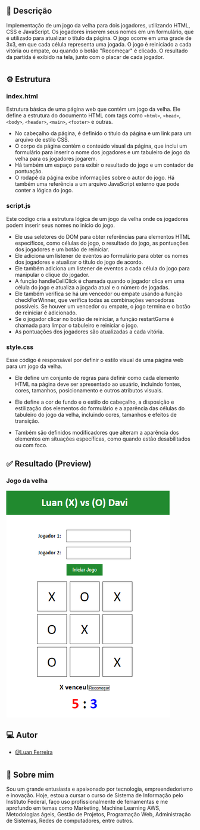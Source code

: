 ## 🧾 Descrição

Implementação de um jogo da velha para dois jogadores, utilizando HTML, CSS e JavaScript. Os jogadores inserem seus nomes em um formulário, que é utilizado para atualizar o título da página. O jogo ocorre em uma grade de 3x3, em que cada célula representa uma jogada. O jogo é reiniciado a cada vitória ou empate, ou quando o botão "Recomeçar" é clicado. O resultado da partida é exibido na tela, junto com o placar de cada jogador.
<h1>

## ⚙️ Estrutura

### **index.html**

Estrutura básica de uma página web que contém um jogo da velha. Ele define a estrutura do documento HTML com tags como ```<html>```, ```<head>```, ```<body>```, ```<header>```, ```<main>```, ```<footer>``` e outras. 
- No cabeçalho da página, é definido o título da página e um link para um arquivo de estilo CSS.
- O corpo da página contém o conteúdo visual da página, que inclui um formulário para inserir o nome dos jogadores e um tabuleiro de jogo da velha para os jogadores jogarem. 
- Há também um espaço para exibir o resultado do jogo e um contador de pontuação. 
- O rodapé da página exibe informações sobre o autor do jogo. Há também uma referência a um arquivo JavaScript externo que pode conter a lógica do jogo.

### **script.js**

Este código cria a estrutura lógica de um jogo da velha onde os jogadores podem inserir seus nomes no início do jogo. 
- Ele usa seletores do DOM para obter referências para elementos HTML específicos, como células do jogo, o resultado do jogo, as pontuações dos jogadores e um botão de reiniciar. 
- Ele adiciona um listener de eventos ao formulário para obter os nomes dos jogadores e atualizar o título do jogo de acordo. 
- Ele também adiciona um listener de eventos a cada célula do jogo para manipular o clique do jogador. 
- A função handleCellClick é chamada quando o jogador clica em uma célula do jogo e atualiza a jogada atual e o número de jogadas. 
- Ele também verifica se há um vencedor ou empate usando a função checkForWinner, que verifica todas as combinações vencedoras possíveis. Se houver um vencedor ou empate, o jogo termina e o botão de reiniciar é adicionado. 
- Se o jogador clicar no botão de reiniciar, a função restartGame é chamada para limpar o tabuleiro e reiniciar o jogo. 
- As pontuações dos jogadores são atualizadas a cada vitória.

### **style.css**

Esse código é responsável por definir o estilo visual de uma página web para um jogo da velha. 
- Ele define um conjunto de regras para definir como cada elemento HTML na página deve ser apresentado ao usuário, incluindo fontes, cores, tamanhos, posicionamento e outros atributos visuais.

- Ele define a cor de fundo e o estilo do cabeçalho, a disposição e estilização dos elementos do formulário e a aparência das células do tabuleiro do jogo da velha, incluindo cores, tamanhos e efeitos de transição. 
- Também são definidos modificadores que alteram a aparência dos elementos em situações específicas, como quando estão desabilitados ou com foco.

## ✅ Resultado (Preview)

### **Jogo da velha**

<img src="img/jogo.png">


<br>

## 💻 Autor

- [@Luan Ferreira](https://github.com/fluanbrito)

<h1>

## 🚀 Sobre mim
Sou um grande entusiasta e apaixonado por tecnologia, empreendedorismo e inovação. Hoje, estou a cursar o curso de Sistema de Informação pelo Instituto Federal, faço uso profissionalmente de ferramentas e me aprofundo em temas como Marketing, Machine Learning AWS, Metodologias ágeis, Gestão de Projetos, Programação Web, Administração de Sistemas, Redes de computadores, entre outros.